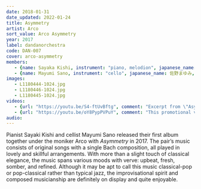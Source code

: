 ```yaml
---
date: 2018-01-31
date_updated: 2022-01-24
title: Asymmetry
artist: Arco
sort_value: Arco Asymmetry
year: 2017
label: dandanorchestra
code: DAN-007
cover: arco-asymmetry
members: 
   - {name: Sayaka Kishi, instrument: "piano, melodion", japanese_name: 岸淑香, url: "http://www.sayaketto.net/"}
   - {name: Mayumi Sano, instrument: "cello", japanese_name: 佐野まゆみ, url: "http://sanomayumi.com/"}
images:
   - L1180444-1024.jpg
   - L1180446-1024.jpg
   - L1180445-1024.jpg
videos: 
   - {url: "https://youtu.be/S4-ftUvBftg", comment: "Excerpt from \"Asymmetry\", the first track on this album"}
   - {url: "https://youtu.be/oY8PypPVPuY", comment: "This promotional video contains samples from the album"}
audio:
---
```

Pianist Sayaki Kishi and cellist Mayumi Sano released their first album together under the moniker Arco with *Asymmetry* in 2017. The pair’s music consists of original songs with a single Bach composition, all played in lovely and skillful arrangements. With more than a slight touch of classical elegance, the music spans various moods with verve: upbeat, fresh, somber, and refined. Although it may be apt to call this music classical-pop or pop-classical rather than typical jazz, the improvisational spirit and composed musicianship are definitely on display and quite enjoyable. 